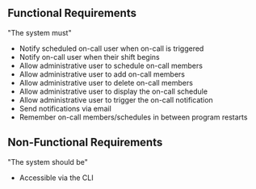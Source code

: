 
## Functional Requirements
"The system must"

 - Notify scheduled on-call user when on-call is triggered
 - Notify on-call user when their shift begins
 - Allow administrative user to schedule on-call members
 - Allow administrative user to add on-call members
 - Allow administrative user to delete on-call members
 - Allow administrative user to display the on-call schedule
 - Allow administrative user to trigger the on-call notification
 - Send notifications via email
 - Remember on-call members/schedules in between program restarts

## Non-Functional Requirements
"The system should be"

- Accessible via the CLI
<!--stackedit_data:
eyJoaXN0b3J5IjpbMTYzMTQxMjk0NV19
-->